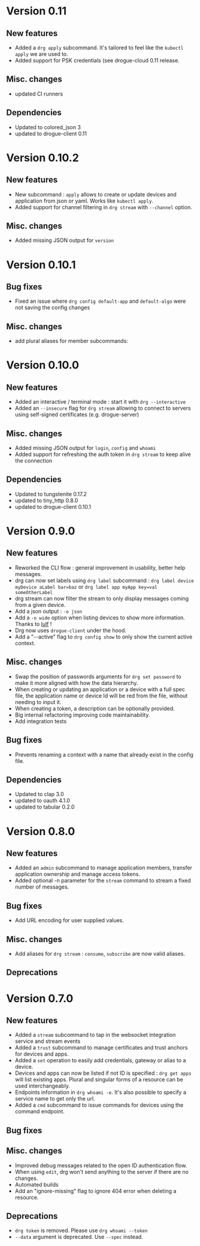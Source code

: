 # Version 0.11

## New features
- Added a `drg apply` subcommand. It's tailored to feel like the `kubectl apply` we are used to.
- Added support for PSK credentials (see drogue-cloud 0.11 release.

## Misc. changes
- updated CI runners

## Dependencies
- Updated to colored_json 3
- updated to drogue-client 0.11

# Version 0.10.2

## New features
- New subcommand : `apply` allows to create or update devices and application from json or yaml. Works like `kubectl apply`.
- Added support for channel filtering in `drg stream` with `--channel` option. 

## Misc. changes
- Added missing JSON output for `version`

# Version 0.10.1

## Bug fixes
- Fixed an issue where `drg config default-app` and `default-algo` were not saving the config changes

## Misc. changes
- add plural aliases for member subcommands: 

# Version 0.10.0

## New features
- Added an interactive / terminal mode : start it with `drg --interactive`
- Added an `--insecure` flag for `drg stream` allowing to connect to servers using self-signed certificates (e.g. drogue-server)

## Misc. changes
- Added missing JSON output for `login`, `config` and `whoami`
- Added support for refreshing the auth token in `drg stream` to keep alive the connection

## Dependencies
- Updated to tungstenite 0.17.2
- updated to tiny_http 0.8.0
- updated to drogue-client 0.10.1

# Version 0.9.0

## New features
- Reworked the CLI flow : general improvement in usability, better help messages.
- drg can now set labels using `drg label` subcommand : `drg label device myDevice aLabel bar=baz` or `drg label app myApp key=val someOtherLabel`
- drg stream can now filter the stream to only display messages coming from a given device.
- Add a json output : `-o json`
- Add a `-o wide` option when listing devices to show more information. Thanks to [lulf](https://github.com/lulf) !
- Drg now uses `drogue-client` under the hood.
- Add a "--active" flag to `drg config show` to only show the current active context.

## Misc. changes
- Swap the position of passwords arguments for `drg set password` to make it more aligned with how the data hierarchy. 
- When creating or updating an application or a device with a full spec file, the application name or device Id will be red from the file, without needing to input it.
- When creating a token, a description can be optionally provided.
- Big internal refactoring improving code maintainability.
- Add integration tests

## Bug fixes
- Prevents renaming a context with a name that already exist in the config file.

## Dependencies
- Updated to clap 3.0
- updated to oauth 4.1.0
- updated to tabular 0.2.0

# Version 0.8.0

## New features
- Added an `admin` subcommand to manage application members, transfer application ownership and manage access tokens.
- Added optional -n <count> parameter for the `stream` command to stream a fixed number of messages.

## Bug fixes
- Add URL encoding for user supplied values. 

## Misc. changes
- Add aliases for `drg stream` : `consume`, `subscribe` are now valid aliases. 

## Deprecations


# Version 0.7.0

## New features
 - Added a `stream` subcommand to tap in the websocket integration service and stream events
 - Added a `trust` subcommand to manage certificates and trust anchors for devices and apps. 
 - Added a `set` operation to easily add credentials, gateway or alias to a device. 
 - Devices and apps can now be listed if not ID is specified :  `drg get apps` will list existing apps. 
 Plural and singular forms of a resource can be used interchangeably.
 - Endpoints information in `drg whoami -e`. It's also possible to specify a service name to get only the url.
 - Added a `cmd` subcommand to issue commands for devices using the command endpoint.
 
## Bug fixes

## Misc. changes
 - Improved debug messages related to the open ID authentication flow.
 - When using `edit`, drg won't send anything to the server if there are no changes.
 - Automated builds 
 - Add an "ignore-missing" flag to ignore 404 error when deleting a resource.
 

## Deprecations
 - `drg token` is removed. Please use `drg whoami --token`
 - `--data` argument is deprecated. Use `--spec` instead.
 
